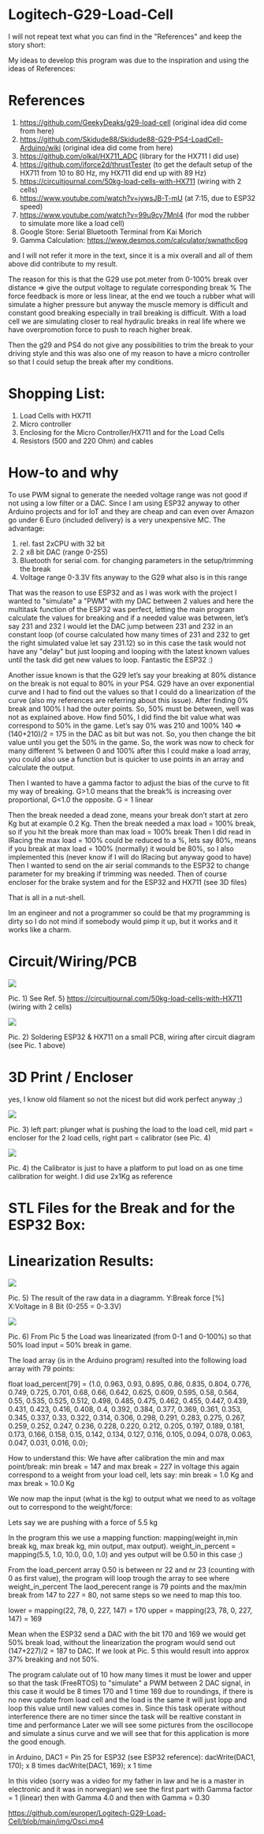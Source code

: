 # Logitech-G29-Load-Cell

I will not repeat text what you can find in the "References" and keep the story short:

My ideas to develop this program was due to the inspiration and using the ideas of References:

# References
1) https://github.com/GeekyDeaks/g29-load-cell (original idea did come from here)
2) https://github.com/Skidude88/Skidude88-G29-PS4-LoadCell-Arduino/wiki (original idea did come from here)
3) https://github.com/olkal/HX711_ADC (library for the HX711 I did use)
4) https://github.com/iforce2d/thrustTester (to get the default setup of the HX711 from 10 to 80 Hz, my HX711 did end up with 89 Hz)
5) https://circuitjournal.com/50kg-load-cells-with-HX711 (wiring with 2 cells)
6) https://www.youtube.com/watch?v=iywsJB-T-mU (at 7:15, due to ESP32 speed)
7) https://www.youtube.com/watch?v=99u9cy7Mnl4 (for mod the rubber to simulate more like a load cell)
8) Google Store: Serial Bluetooth Terminal from Kai Morich
9) Gamma Calculation: https://www.desmos.com/calculator/swnathc6og

and I will not refer it more in the text, since it is a mix overall and all of them above did contribute to my result.

The reason for this is that the G29 use pot.meter from 0-100% break over distance => give the output voltage to regulate corresponding break %
The force feedback is more or less linear, at the end we touch a rubber what will simulate a higher pressure but anyway the muscle memory is difficult
and constant good breaking especially in trail breaking is difficult. With a load cell we are simulating closer to real hydraulic breaks in real life
where we have overpromotion force to push to reach higher break.

Then the g29 and PS4 do not give any possibilities to trim the break to your driving style and this was also one of my reason to have a micro controller so that I could setup the break after my conditions.

# Shopping List:
1) Load Cells with HX711 
2) Micro controller 
3) Enclosing for the Micro Controller/HX711 and for the Load Cells
4) Resistors (500 and 220 Ohm) and cables

# How-to and why

To use PWM signal to generate the needed voltage range was not good if not using a low filter or a DAC. Since I am using ESP32 anyway to other Arduino projects and for IoT and they are cheap and can even over Amazon go under 6 Euro (included delivery) is a very unexpensive MC.
The advantage:
1) rel. fast 2xCPU with 32 bit
2) 2 x8 bit DAC (range 0-255)
3) Bluetooth for serial com. for changing parameters in the setup/trimming the break
4) Voltage range 0-3.3V fits anyway to the G29 what also is in this range

That was the reason to use ESP32 and as I was work with the project I wanted to "simulate" a "PWM" with my DAC between 2 values and here the multitask function of the ESP32 was perfect, letting the main program calculate the values for breaking and if a needed value was between, let’s say 231 and 232 I would let the DAC jump between 231 and 232 in an constant loop (of course calculated how many times of 231 and 232 to get the right simulated value let say 231.12) so in this case the task would not have any "delay" but just looping and looping with the latest known values until the task did get new values to loop. Fantastic the ESP32 :)

Another issue known is that the G29 let’s say your breaking at 80% distance on the break is not equal to 80% in your PS4. G29 have an over exponential curve and I had to find out the values so that I could do a linearization of the curve (also my references are referring about this issue). After finding 0% break and 100% I had the outer points. So, 50% must be between, well was not as explained above. How find 50%, I did find the bit value what was correspond to 50% in the game. Let’s say 0% was 210 and 100% 140 => (140+210)/2 = 175 in the DAC as bit but was not. So, you then change the bit value until you get the 50% in the game. So, the work was now to check for many different % between 0 and 100% after this I could make a load array, you could also use a function but is quicker to use points in an array and calculate the output.

Then I wanted to have a gamma factor to adjust the bias of the curve to fit my way of breaking. 
G>1.0 means that the break% is increasing over proportional, G<1.0 the opposite. G = 1 linear

Then the break needed a dead zone, means your break don’t start at zero Kg but at example 0.2 Kg.
Then the break needed a max load = 100% break, so if you hit the break more than max load = 100% break
Then I did read in IRacing the max load = 100% could be reduced to a %, lets say 80%, means if you break at max load = 100% (normally) it would be 80%, so I also implemented this (never know if I will do IRacing but anyway good to have)
Then I wanted to send on the air serial commands to the ESP32 to change parameter for my breaking if trimming was needed.
Then of course encloser for the brake system and for the ESP32 and HX711 (see 3D files)

That is all in a nut-shell.

Im an engineer and not a programmer so could be that my programming is dirty so I do not mind if somebody would pimp it up, but it works and it works like a charm.

# Circuit/Wiring/PCB

![](img/Circuit.png)

Pic. 1) See Ref. 5) https://circuitjournal.com/50kg-load-cells-with-HX711 (wiring with 2 cells)

![](img/pcb.jpg)

Pic. 2) Soldering ESP32 & HX711 on a small PCB, wiring after circuit diagram (see Pic. 1 above)

# 3D Print / Encloser

yes, I know old filament so not the nicest but did work perfect anyway ;)

![](img/IMG_20201223_135214.jpg)

Pic. 3) left part: plunger what is pushing the load to the load cell, mid part = encloser for the 2 load cells, right part = calibrator (see Pic. 4)


![](img/IMG_20201223_135328.jpg)

Pic. 4) the Calibrator is just to have a platform to put load on as one time calibration for weight. I did use 2x1Kg as reference 

# STL Files for the Break and for the ESP32 Box:

<script src="https://embed.github.com/view/3d/skalnik/secret-bear-clip/master/stl/clip.stl"></script>





# Linearization Results:

![](img/RAW.jpg)

Pic. 5) The result of the raw data in a diagramm. Y:Break force [%] X:Voltage in 8 Bit (0-255 = 0-3.3V)



![](img/Lin.jpg)

Pic. 6) From Pic 5 the Load was linearizated (from 0-1 and 0-100%) so that 50% load input = 50% break in game.

The load array (is in the Arduino program) resulted into the following load array with 79 points:

float load_percent[79] = {1.0, 0.963, 0.93, 0.895, 0.86, 0.835, 0.804, 0.776, 0.749, 0.725,
                          0.701, 0.68, 0.66, 0.642, 0.625, 0.609, 0.595, 0.58, 0.564, 0.55,
                          0.535, 0.525, 0.512, 0.498, 0.485, 0.475, 0.462, 0.455, 0.447, 0.439,
                          0.431, 0.423, 0.416, 0.408, 0.4, 0.392, 0.384, 0.377, 0.369, 0.361,
                          0.353, 0.345, 0.337, 0.33, 0.322, 0.314, 0.306, 0.298, 0.291, 0.283,
                          0.275, 0.267, 0.259, 0.252, 0.247, 0.236, 0.228, 0.220, 0.212, 0.205,
                          0.197, 0.189, 0.181, 0.173, 0.166, 0.158, 0.15, 0.142, 0.134, 0.127,
                          0.116, 0.105, 0.094, 0.078, 0.063, 0.047, 0.031, 0.016, 0.0};
                          
How to understand this:
We have after calibration the min and max point/break: 
min break = 147 and max break = 227 in voltage this again correspond to a weight from your load cell, lets say:
min break = 1.0 Kg and max break = 10.0 Kg

We now map the input (what is the kg) to output what we need to as voltage out to correspond to the weight/force:

Lets say we are pushing with a force of 5.5 kg

In the program this we use a mapping function:
mapping(weight in,min break kg, max break kg, min output, max output). 
weight_in_percent = mapping(5.5, 1.0, 10.0, 0.0, 1.0) and yes output will be 0.50 in this case ;)

From the load_percent array 0.50 is between nr 22 and nr 23 (counting with 0 as first value), 
the program will loop trough the array to see where weight_in_percent 
The laod_perecent range is 79 points and the max/min break from 147 to 227 = 80, not same steps so we need to map this too.

lower = mapping(22, 78, 0, 227, 147) = 170
upper = mapping(23, 78, 0, 227, 147) = 169

Mean when the ESP32 send a DAC with the bit 170 and 169 we would get 50% break load, without the linearization the program would send out (147+227)/2 = 187 to DAC.
If we look at Pic. 5 this would result into approx 37% breaking and not 50%.

The program calulate out of 10 how many times it must be lower and upper so that the task (FreeRTOS) to "simulate" a PWM between 2 DAC signal, 
in this case it would be 8 times 170 and 1 time 169 due to roundings, 
if there is no new update from load cell and the load is the same it will just lopp and loop this value until new values comes in.
Since this task operate without interference there are no timer since the task will be realtive constant in time and performance
Later we will see some pictures from the oscillocope and simulate a sinus curve and we will see that 
for this application is more the good enough.

in Arduino, DAC1 = Pin 25 for ESP32 (see ESP32 reference):
dacWrite(DAC1, 170); x 8 times 
dacWrite(DAC1, 169); x 1 time

In this video (sorry was a video for my father in law and he is a master in electronic and it was in norwegian) 
we see the first part with Gamma factor = 1 (linear) then with Gamma 4.0 and then with Gamma = 0.30

https://github.com/europer/Logitech-G29-Load-Cell/blob/main/img/Osci.mp4










                    




















